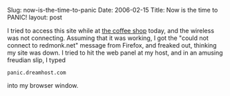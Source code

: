 Slug: now-is-the-time-to-panic
Date: 2006-02-15
Title: Now is the time to PANIC!
layout: post

I tried to access this site while at [the coffee shop](http://www.stonegroundscafe.builderspot.com/page/page/1339477.htm) today, and the wireless was not connecting. Assuming that it was working, I got the &quot;could not connect to redmonk.net&quot; message from Firefox, and freaked out, thinking my site was down. I tried to hit the web panel at my host, and in an amusing freudian slip, I typed

    panic.dreamhost.com

into my browser window.
